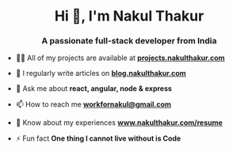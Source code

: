 <h1 align="center">Hi 👋, I'm Nakul Thakur</h1>
<h3 align="center">A passionate full-stack developer from India</h3>

- 👨‍💻 All of my projects are available at <a href="https://projects.nakulthakur.com" target="_blank"><b>projects.nakulthakur.com</b></a>

- 📝 I regularly write articles on <a href="https://blog.nakulthakur.com" target="_blank"><b>blog.nakulthakur.com</b></a>

- 💬 Ask me about **react, angular, node & express**

- 📫 How to reach me **workfornakul@gmail.com**

- 📄 Know about my experiences <a href="https://www.nakulthakur.com/resume" target="_blank"><b>www.nakulthakur.com/resume</b></a>

- ⚡ Fun fact **One thing I cannot live without is Code**
